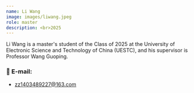 ```yaml
---
name: Li Wang
image: images/liwang.jpeg
role: master
description: <br>2025
---
```


Li Wang is a master's student of the Class of 2025 at the University of Electronic Science and Technology of China (UESTC), and his supervisor is Professor Wang Guoping.

### 📧 E-mail:
- zz1403489227@163.com
